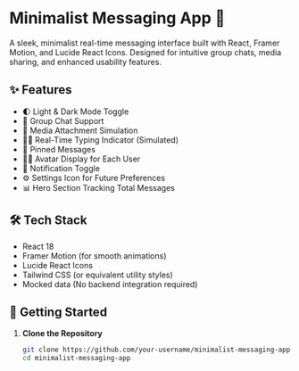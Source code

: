 # Minimalist Messaging App 💬

A sleek, minimalist real-time messaging interface built with React, Framer Motion, and Lucide React Icons. Designed for intuitive group chats, media sharing, and enhanced usability features.

## ✨ Features

- 🌓 Light & Dark Mode Toggle
- 👥 Group Chat Support
- 📎 Media Attachment Simulation
- 🧑‍💻 Real-Time Typing Indicator (Simulated)
- 📌 Pinned Messages
- 🧑‍🎤 Avatar Display for Each User
- 🔔 Notification Toggle
- ⚙️ Settings Icon for Future Preferences
- 📊 Hero Section Tracking Total Messages

## 🛠 Tech Stack

- React 18
- Framer Motion (for smooth animations)
- Lucide React Icons
- Tailwind CSS (or equivalent utility styles)
- Mocked data (No backend integration required)

## 🚀 Getting Started

1. **Clone the Repository**
   ```bash
   git clone https://github.com/your-username/minimalist-messaging-app.git
   cd minimalist-messaging-app
